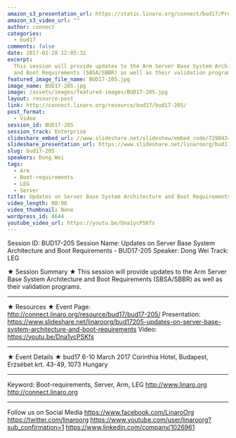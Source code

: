 ```yaml
---
amazon_s3_presentation_url: https://static.linaro.org/connect/bud17/Presentations/BUD17-205%20Updates%20on%20SBSA-SBBR.pdf
amazon_s3_video_url: ""
author: connect
categories:
  - bud17
comments: false
date: 2017-02-28 12:05:32
excerpt:
  This session will provide updates to the Arm Server Base System Architecture
  and Boot Requirements (SBSA/SBBR) as well as their validation programs.
featured_image_file_name: BUD17-205.jpg
image_name: BUD17-205.jpg
image: /assets/images/featured-images/BUD17-205.jpg
layout: resource-post
link: http://connect.linaro.org/resource/bud17/bud17-205/
post_format:
  - Video
session_id: BUD17-205
session_track: Enterprise
slideshare_embed_url: //www.slideshare.net/slideshow/embed_code/72904246
slideshare_presentation_url: https://www.slideshare.net/linaroorg/bud17205-updates-on-server-base-system-architecture-and-boot-requirements
slug: bud17-205
speakers: Dong Wei
tags:
  - Arm
  - Boot-requirements
  - LEG
  - Server
title: Updates on Server Base System Architecture and Boot Requirements - BUD17-205
video_length: 00:00
video_thumbnail: None
wordpress_id: 4644
youtube_video_url: https://youtu.be/Dna1ycPSKfs
---
```


Session ID: BUD17-205
Session Name: Updates on Server Base System Architecture and Boot Requirements - BUD17-205
Speaker: Dong Wei
Track: LEG

★ Session Summary ★
This session will provide updates to the Arm Server Base System Architecture and Boot Requirements (SBSA/SBBR) as well as their validation programs.

---

★ Resources ★
Event Page: http://connect.linaro.org/resource/bud17/bud17-205/
Presentation: https://www.slideshare.net/linaroorg/bud17205-updates-on-server-base-system-architecture-and-boot-requirements
Video: https://youtu.be/Dna1ycPSKfs

---

★ Event Details ★
bud17
6-10 March 2017
Corinthia Hotel, Budapest,
Erzsébet krt. 43-49,
1073 Hungary

---

Keyword: Boot-requirements, Server, Arm, LEG
http://www.linaro.org
http://connect.linaro.org

---

Follow us on Social Media
https://www.facebook.com/LinaroOrg
https://twitter.com/linaroorg
https://www.youtube.com/user/linaroorg?sub_confirmation=1
https://www.linkedin.com/company/1026961
